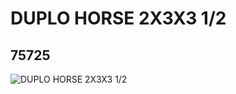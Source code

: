 # DUPLO HORSE 2X3X3 1/2
## 75725
![DUPLO HORSE 2X3X3 1/2](https://lc-www-live-s.legocdn.com/media/bricks/5/2/4143789.jpg)